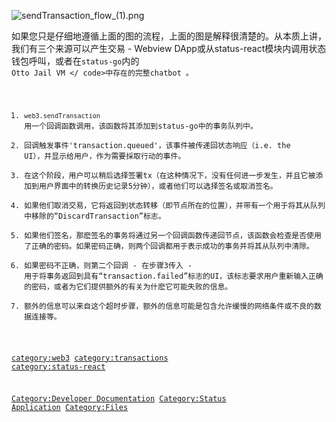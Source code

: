 ![sendTransaction_flow_(1).png](sendTransaction_flow_\(1\).png
"sendTransaction_flow_(1).png")

如果您只是仔细地遵循上面的图的流程，上面的图是解释很清楚的。从本质上讲，我们有三个来源可以产生交易 - Webview
DApp或从status-react模块内调用状态钱包呼叫，或者在`status-go`内的<code> Otto Jail VM
\</ code\>中存在的完整chatbot 。

1.  `web3.sendTransaction` 用一个回调函数调用，该函数将其添加到status-go中的事务队列中。
2.  回调触发事件'transaction.queued'，该事件被传递回状态响应（i.e. the
    UI），并显示给用户，作为需要採取行动的事件。
3.  在这个阶段，用户可以稍后选择签署tx（在这种情况下，没有任何进一步发生，并且它被添加到用户界面中的转换历史记录5分钟），或者他们可以选择签名或取消签名。
4.  如果他们取消交易，它将返回到状态转移（即节点所在的位置），并带有一个用于将其从队列中移除的“DiscardTransaction”标志。
5.  如果他们签名，那麽签名的事务将通过另一个回调函数传递回节点，该函数会检查是否使用了正确的密码。如果密码正确，则两个回调都用于表示成功的事务并将其从队列中清除。
6.  如果密码不正确，则第二个回调 - 在步骤3传入 -
    用于将事务返回到具有“transaction.failed”标志的UI，该标志要求用户重新输入正确的密码，或者为它们提供额外的有关为什麽它可能失败的信息。
7.  额外的信息可以来自这个超时步骤，额外的信息可能是包含允许缓慢的网络条件或不良的数据连接等。

[category:web3](category:web3 "wikilink")
[category:transactions](category:transactions "wikilink")
[category:status-react](category:status-react "wikilink")

[Category:Developer
Documentation](Category:Developer_Documentation "wikilink")
[Category:Status Application](Category:Status_Application "wikilink")
[Category:Files](Category:Files "wikilink")